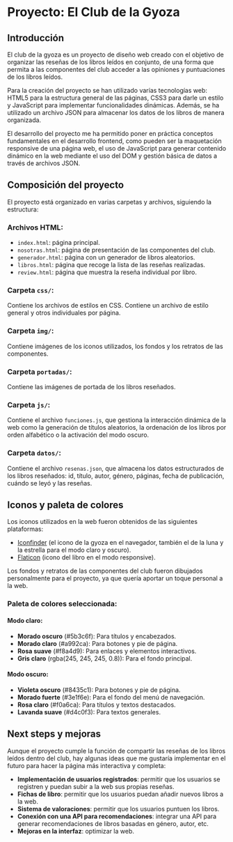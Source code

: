 # Proyecto: El Club de la Gyoza

## Introducción
El club de la gyoza es un proyecto de diseño web creado con el objetivo de organizar las reseñas de los libros leídos en conjunto, de una forma que permita a las componentes del club acceder a las opiniones y puntuaciones de los libros leídos.

Para la creación del proyecto se han utilizado varías tecnologías web: HTML5 para la estructura general de las páginas, CSS3 para darle un estilo y JavaScript para implementar funcionalidades dinámicas. Además, se ha utilizado un archivo JSON para almacenar los datos de los libros de manera organizada.

El desarrollo del proyecto me ha permitido poner en práctica conceptos fundamentales en el desarrollo frontend, como pueden ser la maquetación responsive de una página web, el uso de JavaScript para generar contenido dinámico en la web mediante el uso del DOM y gestión básica de datos a través de archivos JSON.

## Composición del proyecto
El proyecto está organizado en varias carpetas y archivos, siguiendo la estructura:

### Archivos HTML:
- `index.html`: página principal.
- `nosotras.html`: página de presentación de las componentes del club.
- `generador.html`: página con un generador de libros aleatorios.
- `libros.html`: página que recoge la lista de las reseñas realizadas.
- `review.html`: página que muestra la reseña individual por libro.

### Carpeta `css/`:
Contiene los archivos de estilos en CSS. Contiene un archivo de estilo general y otros individuales por página.

### Carpeta `img/`:
Contiene imágenes de los iconos utilizados, los fondos y los retratos de las componentes.

### Carpeta `portadas/`:
Contiene las imágenes de portada de los libros reseñados.

### Carpeta `js/`:
Contiene el archivo `funciones.js`, que gestiona la interacción dinámica de la web como la generación de títulos aleatorios, la ordenación de los libros por orden alfabético o la activación del modo oscuro.

### Carpeta `datos/`:
Contiene el archivo `resenas.json`, que almacena los datos estructurados de los libros reseñados: id, título, autor, género, páginas, fecha de publicación, cuándo se leyó y las reseñas.

## Iconos y paleta de colores

Los iconos utilizados en la web fueron obtenidos de las siguientes plataformas:
- [Iconfinder](https://www.iconfinder.com/) (el icono de la gyoza en el navegador, también el de la luna y la estrella para el modo claro y oscuro).
- [Flaticon](https://www.flaticon.com/) (icono del libro en el modo responsive).

Los fondos y retratos de las componentes del club fueron dibujados personalmente para el proyecto, ya que quería aportar un toque personal a la web.

### Paleta de colores seleccionada:
#### Modo claro:
- **Morado oscuro** (#5b3c6f): Para títulos y encabezados.
- **Morado claro** (#a992ca): Para botones y pie de página.
- **Rosa suave** (#f8a4d9): Para enlaces y elementos interactivos.
- **Gris claro** (rgba(245, 245, 245, 0.8)): Para el fondo principal.

#### Modo oscuro:
- **Violeta oscuro** (#8435c1): Para botones y pie de página.
- **Morado fuerte** (#3e1f6e): Para el fondo del menú de navegación.
- **Rosa claro** (#f0a6ca): Para títulos y textos destacados.
- **Lavanda suave** (#d4c0f3): Para textos generales.

## Next steps y mejoras

Aunque el proyecto cumple la función de compartir las reseñas de los libros leídos dentro del club, hay algunas ideas que me gustaría implementar en el futuro para hacer la página más interactiva y completa:

- **Implementación de usuarios registrados**: permitir que los usuarios se registren y puedan subir a la web sus propias reseñas.
- **Fichas de libro**: permitir que los usuarios puedan añadir nuevos libros a la web.
- **Sistema de valoraciones**: permitir que los usuarios puntuen los libros.
- **Conexión con una API para recomendaciones**: integrar una API para generar recomendaciones de libros basadas en género, autor, etc.
- **Mejoras en la interfaz**: optimizar la web.
